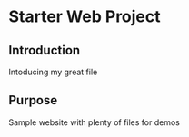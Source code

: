 # Starter Web Project

## Introduction
Intoducing my great file
## Purpose

Sample website with plenty of files for demos